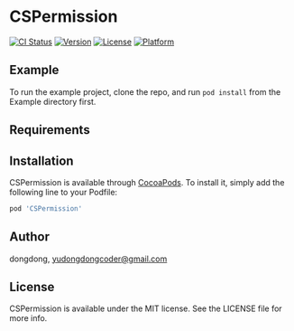 # CSPermission

[![CI Status](https://img.shields.io/travis/dongdong/CSPermission.svg?style=flat)](https://travis-ci.org/dongdong/CSPermission)
[![Version](https://img.shields.io/cocoapods/v/CSPermission.svg?style=flat)](https://cocoapods.org/pods/CSPermission)
[![License](https://img.shields.io/cocoapods/l/CSPermission.svg?style=flat)](https://cocoapods.org/pods/CSPermission)
[![Platform](https://img.shields.io/cocoapods/p/CSPermission.svg?style=flat)](https://cocoapods.org/pods/CSPermission)

## Example

To run the example project, clone the repo, and run `pod install` from the Example directory first.

## Requirements

## Installation

CSPermission is available through [CocoaPods](https://cocoapods.org). To install
it, simply add the following line to your Podfile:

```ruby
pod 'CSPermission'
```

## Author

dongdong, yudongdongcoder@gmail.com

## License

CSPermission is available under the MIT license. See the LICENSE file for more info.
